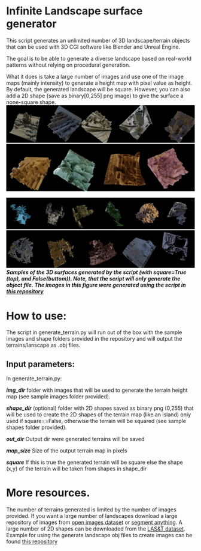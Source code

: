 # Infinite Landscape surface generator 
This script generates an unlimited number of 3D landscape/terrain objects that can be used with 3D CGI software like Blender and Unreal Engine.

The goal is to be able to generate a diverse landscape based on real-world patterns without relying on procedural generation.

What it does is take a large number of images and use one of the image maps (mainly intensity) to generate a height map with pixel value as height.
By default, the generated landscape will be square.
However, you can also add a 2D shape (save as binary[0,255] png image) to give the surface a none-square shape.
![](/SquareMerged1.jpg)
![Example for square landscape (with square=True)](/SquareMerged2.jpg)
 
![](/ShapedMerged2.jpg)
![Example for shaped landscape (with square=False)](/ShapedMerged3.jpg)
***Samples of the 3D surfaces generated by  the script (with square=True (top), and False(buttom)). Note, that the script will only generate the object file. The images in this figure were generated using the script in [this repository](https://github.com/sagieppel/Generate_3D_Landscape_Terrain_Recognition_and_Retrieval_Synthetic_Dataset_Blender)***

# How to use:
The script in generate_terrain.py will run out of the box with the sample images and shape folders provided in the repository and will output the terrains/lanscape as .obj files.


## Input parameters:
In generate_terrain.py:

***img_dir*** folder with images that will be used to generate the terrain height map (see sample images folder provided).

***shape_dir*** (optional) folder with 2D shapes saved as binary png (0,255) that will be used to create the 2D shapes of the terrain map (like an island) only used if square==False, otherwise the terrain will be squared  (see sample shapes folder provided).

***out_dir*** Output dir were generated terrains will be saved 

***map_size*** Size of the output terrain map in pixels

***square*** If this is true the generated terrain will be square else the shape (x,y) of the terrain will be taken from shapes in shape_dir

# More resources.
The number of terrains generated is limited by the number of images provided.
If you want a large number of landscapes download a large repository of images from [open images dataset](https://storage.googleapis.com/openimages/web/index.html) or  [segment anything](https://ai.meta.com/datasets/segment-anything/). A large number of 2D shapes can be downloaded from the [LAS&T dataset](https://zenodo.org/records/15453634/files/SHAPES_2D_365k.zip?download=1).
Example for using the generate landscape obj files to create images can be found [this repository](https://github.com/sagieppel/Generate_3D_Landscape_Terrain_Recognition_and_Retrieval_Synthetic_Dataset_Blender)
